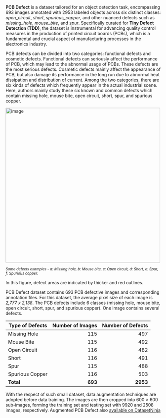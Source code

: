 **PCB Defect** is a dataset tailored for an object detection task, encompassing 693 images annotated with 2953 labeled objects across six distinct classes: *open_circuit*, *short*, *spurious_copper*, and other nuanced defects such as *missing_hole*, *mouse_bite*, and *spur*. Specifically curated for **Tiny Defect Detection (TDD)**, the dataset is instrumental for advancing quality control measures in the production of printed circuit boards (PCBs), which is a fundamental and crucial aspect of manufacturing processes in the electronics industry. 

PCB defects can be divided into two categories: functional defects and cosmetic defects. Functional defects can seriously affect the performance of PCB, which may lead to the abnormal usage of PCBs. These defects are the most serious defects. Cosmetic defects mainly affect the appearance of PCB, but also damage its performance in the long run due to abnormal heat dissipation and distribution of current. Among the two categories, there are six kinds of defects which frequently appear in the actual industrial scene. Here, authors mainly study these six known and common defects which contain missing hole, mouse bite, open circuit, short, spur, and spurious copper.

<img src="https://github.com/dataset-ninja/pcb-defect/assets/123257559/41f4d3ff-ba8b-400e-bef7-472977ba3ae5" alt="image" width="500">

<span style="font-size: smaller; font-style: italic;">Some defects examples - a: Missing hole, b: Mouse bite, c: Open circuit, d: Short, e: Spur, f: Spurious copper.</span>

In this figure, defect areas are indicated by thicker and red outlines.

PCB Defect dataset contains 693 PCB defective images and corresponding annotation files. For this dataset, the average pixel size of each image is <i>2,777 x 2,138</i>. The PCB defects include 6 classes (missing hole, mouse bite, open circuit, short, spur, and spurious copper). One image contains several defects. 

| Type of Defects   | Number of Images | Number of Defects |
|-------------------|------------------:|-------------------:|
| Missing Hole      | 115              | 497               |
| Mouse Bite        | 115              | 492               |
| Open Circuit      | 116              | 482               |
| Short             | 116              | 491               |
| Spur              | 115              | 488               |
| Spurious Copper   | 116              | 503               |
| **Total**         | **693**          | **2953**           |

With the respect of such small dataset, data augmentation techniques are adopted before data training. The images are then cropped into 600 × 600 sub-images, forming the training set and testing set with 9920 and 2508 images, respectively. Augmented PCB Defect also [available on DatasetNinja](https://datasetninja.com/augmented-pcb-defect)
